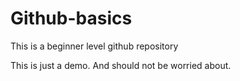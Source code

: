 # Github-basics
This is a beginner level github repository

This is just a demo. And should not be worried about.
